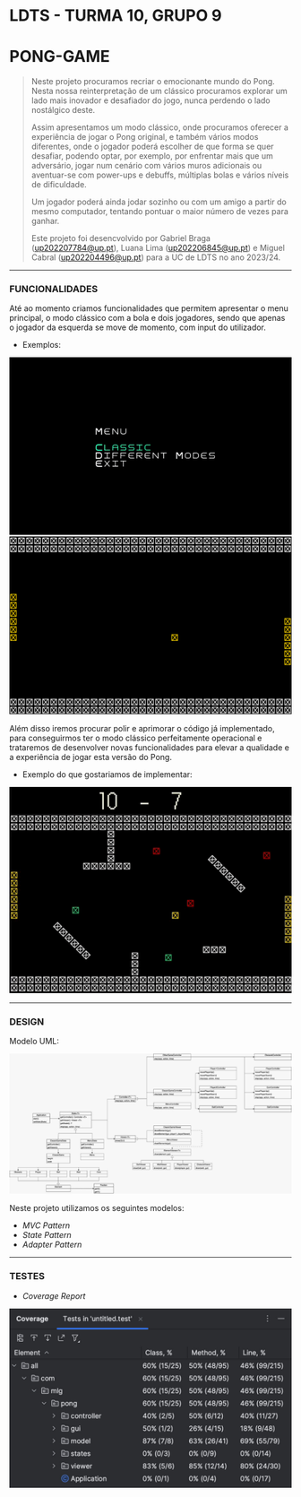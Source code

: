 # LDTS - TURMA 10, GRUPO 9
# PONG-GAME

> Neste projeto procuramos recriar o emocionante mundo do Pong.
> Nesta nossa reinterpretação de um clássico procuramos explorar um lado mais inovador e desafiador do jogo, nunca perdendo o lado nostálgico deste.
>
> Assim apresentamos um modo clássico, onde procuramos oferecer a experiência de jogar o Pong original, e também vários modos diferentes, onde o jogador poderá escolher de que forma se quer desafiar, podendo optar, por exemplo, por enfrentar mais que um adversário, jogar num cenário com vários muros adicionais ou aventuar-se com power-ups e debuffs, múltiplas bolas e vários níveis de dificuldade.
>
> Um jogador poderá ainda jodar sozinho ou com um amigo a partir do mesmo computador, tentando pontuar o maior número de vezes para ganhar.
>
>
> Este projeto foi desencvolvido por Gabriel Braga (up202207784@up.pt), Luana Lima (up202206845@up.pt) e Miguel Cabral (up202204496@up.pt) para a UC de LDTS no ano 2023/24.



-----
### FUNCIONALIDADES

Até ao momento criamos funcionalidades que permitem apresentar o menu principal, o modo clássico com a bola e dois jogadores, sendo que apenas o jogador da esquerda se move de momento, com input do utilizador.

- Exemplos:

![Menu.gif](docs/Menu.gif)
![Arena_Jogo.png](docs/Arena_Jogo.png)


Além disso iremos procurar polir e aprimorar o código já implementado, para conseguirmos ter o modo clássico perfeitamente operacional e trataremos de desenvolver novas funcionalidades para elevar a qualidade e a experiência de jogar esta versão do Pong.

- Exemplo do que gostariamos de implementar:

![Mock-up.gif](docs/Mock-up.gif)



-----
### DESIGN

Modelo UML:

![Modelo_UML.png](docs/Modelo_UML.png)

Neste projeto utilizamos os seguintes modelos:

- *MVC Pattern*
- *State Pattern*
- *Adapter Pattern*


-----
### TESTES

- *Coverage Report*

![Coverage_Report.png](docs/Coverage_Report.png)